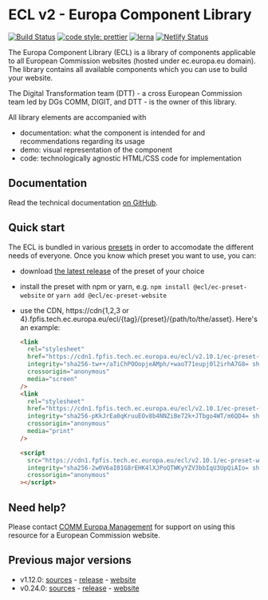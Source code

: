 # ECL v2 - Europa Component Library

[![Build Status](https://drone.fpfis.eu/api/badges/ec-europa/europa-component-library/status.svg)](https://drone.fpfis.eu/ec-europa/europa-component-library)
[![code style: prettier](https://img.shields.io/badge/code_style-prettier-ff69b4.svg?style=flat-square)](https://github.com/prettier/prettier)
[![lerna](https://img.shields.io/badge/maintained%20with-lerna-cc00ff.svg)](https://lernajs.io/)
[![Netlify Status](https://api.netlify.com/api/v1/badges/adff9a95-45f4-411e-a148-fef1211ac9ed/deploy-status)](https://app.netlify.com/sites/europa-component-library/deploys)

The Europa Component Library (ECL) is a library of components applicable to all European Commission websites (hosted under ec.europa.eu domain). The library contains all available components which you can use to build your website.

The Digital Transformation team (DTT) - a cross European Commission team led by DGs COMM, DIGIT, and DTT - is the owner of this library.

All library elements are accompanied with

- documentation: what the component is intended for and recommendations regarding its usage
- demo: visual representation of the component
- code: technologically agnostic HTML/CSS code for implementation

## Documentation

Read the technical documentation [on GitHub](docs/README.md).

## Quick start

The ECL is bundled in various [presets](docs/06-presets.md) in order to accomodate the different needs of everyone. Once you know which preset you want to use, you can:

- download [the latest release](https://github.com/ec-europa/europa-component-library/releases/latest) of the preset of your choice
- install the preset with npm or yarn, e.g. `npm install @ecl/ec-preset-website` or `yarn add @ecl/ec-preset-website`
- use the CDN, https://cdn{1,2,3 or 4}.fpfis.tech.ec.europa.eu/ecl/{tag}/{preset}/{path/to/the/asset}. Here's an example:

  ```html
  <link
    rel="stylesheet"
    href="https://cdn1.fpfis.tech.ec.europa.eu/ecl/v2.10.1/ec-preset-website/styles/ecl-ec-preset-website.css"
    integrity="sha256-tw++/aTiChPOOopjeAMph/+waoT71eupj0l2irhA7G8= sha384-Z2AH6/JvXn2QiAulMMSbdIiLn8Eul9cBccQkA0ST1ErpgncPv8CFoZiw7BJlBx1T sha512-JgXWCM8Ggz6L33oPUOVHZfHamCk+y08xNROVzkJpDom5EBmwUV50Qd2nLniV2e/pWWKEaFw3wJHGObLTGk/cUg=="
    crossorigin="anonymous"
    media="screen"
  />
  <link
    rel="stylesheet"
    href="https://cdn1.fpfis.tech.ec.europa.eu/ecl/v2.10.1/ec-preset-website/styles/ecl-ec-preset-website-print.css"
    integrity="sha256-pKkJrEa0qKruuEOv8b4NNZiBe72k+JTbgo4WT/m6QD4= sha384-RoncSxM7yQ+/KbbDM6p1/crdcT/sKGV55QnE0Z8eGKGAoLPDhlNwLTlWEEaJQRbD sha512-8w79sBoDaFAYAkb7wLuH9A+uwLv9DSrsvUm/Z3B93egRlCO0mtueLeJ1ewY+BMfZhdFhN+iQaL47JOfvOrOHsA=="
    crossorigin="anonymous"
    media="print"
  />
  ```

  ```html
  <script
    src="https://cdn1.fpfis.tech.ec.europa.eu/ecl/v2.10.1/ec-preset-website/scripts/ecl-ec-preset-website.js"
    integrity="sha256-2w0V6aI01G8rEHK4lXJPoQTWKyYZV3bbIqU3UpQiAIo= sha384-ZWmY6TaV2OZRaeUgvUpJlf2xTF5IRqYqsyHDLao4D1+c1Wgeud8DUzJcAVrIdhQB sha512-s1FuXMFPJYhtIjoZa4CDUNjx3TfJIEuOsUMsXSNJrQ6zPenC5b2cq4J/bVzyCtZpX/jNwfiDzOAgCXCxPSZbXw=="
    crossorigin="anonymous"
  ></script>
  ```

## Need help?

Please contact [COMM Europa Management](mailto:Europamanagement@ec.europa.eu) for support on using this resource for a European Commission website.

## Previous major versions

- v1.12.0: [sources](https://github.com/ec-europa/europa-component-library/tree/v1) - [release](https://github.com/ec-europa/europa-component-library/releases/tag/v1.12.0) - [website](https://v1--europa-component-library.netlify.com/)
- v0.24.0: [sources](https://github.com/ec-europa/europa-component-library/tree/v0) - [release](https://github.com/ec-europa/europa-component-library/releases/tag/v0.24.0) - [website](https://v0--europa-component-library.netlify.com/)
